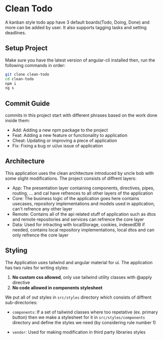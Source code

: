 # Clean Todo

A kanban style todo app have 3 default boards(Todo, Doing, Done) and more can be added by user. It also supports tagging tasks and setting deadlines.

## Setup Project

Make sure you have the latest version of angular-cli installed then, run the following commands in order:

```bash
git clone clean-todo
cd clean-todo
npm i
ng s
```

## Commit Guide

commits in this project start with different phrases based on the work done inside them:

- Add: Adding a new npm package to the project
- Feat: Adding a new feature or functionality to application
- Cheat: Updating or improving a piece of application
- Fix: Fixing a bug or ui/ux issue of application

## Architecture

This application uses the clean architecture introduced by uncle bob with some slight modifications. The project consists of diffrent layers:

- App: The presentation layer containing components, directives, pipes, routing, ... and cal have refrences to all other layers of the application
- Core: The business logic of the application goes here contains usecases, repository implementations and models used in application, can't refrence any other layer
- Remote: Contains all of the api related stuff of application such as dtos and remote repositories and services can refrence the core layer
- Data: Used for intracting with localStorage, cookies, indexedDB if needed, contains local repository implementations, local dtos and can only refrence the core layer

## Styling

The Application uses tailwind and angular material for ui. The application has two rules for writing styles:

1. **No custom css allowed**, only use tailwind utility classes with @apply directive
2. **No code allowed in components stylesheet**

We put all of out styles in `src/styles` directory which consists of diffrent sub-directories:

- `components`: If a set of tailwind classes where too repetative (ex. primary button) then we make a stylesheet for it in `src/styles/components` directory and define the styles we need (by considering rule number 1)

- `vendor`: Used for making modification in third party libraries styles
